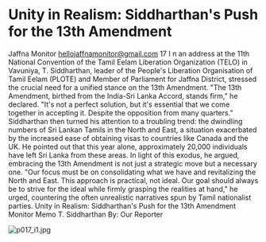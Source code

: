 # Unity in Realism: Siddharthan's Push for the 13th Amendment

Jaffna Monitor
hellojaffnamonitor@gmail.com
17
I
n an address at the 11th National Convention of the 
Tamil Eelam Liberation Organization (TELO) in 
Vavuniya, T. Siddharthan, leader of the People's Liberation 
Organisation of Tamil Eelam (PLOTE) and Member of 
Parliament for Jaffna District, stressed the crucial need 
for a unified stance on the 13th Amendment. "The 13th 
Amendment, birthed from the India-Sri Lanka Accord, 
stands firm," he declared. "It's not a perfect solution, but 
it's essential that we come together in accepting it. Despite 
the opposition from many quarters."
Siddharthan then turned his attention to a troubling 
trend: the dwindling numbers of Sri Lankan Tamils in the 
North and East, a situation exacerbated by the increased 
ease of obtaining visas to countries like Canada and the 
UK. He pointed out that this year alone, approximately 
20,000 individuals have left Sri Lanka from these areas. 
In light of this exodus, he argued, embracing the 13th 
Amendment is not just a strategic move but a necessary 
one.
"Our focus must be on consolidating what we have and 
revitalizing the North and East. This approach is practical, 
not ideal. Our goal should always be to strive for the ideal 
while firmly grasping the realities at hand," he urged, 
countering the often unrealistic narratives spun by Tamil 
nationalist parties.
Unity in Realism:
Siddharthan's Push for 
the 13th Amendment
Monitor Memo
T. Siddharthan
By: 
Our Reporter

![p017_i1.jpg](images_out/010_unity_in_realism_siddharthans_push_for_the_13th_am/p017_i1.jpg)

